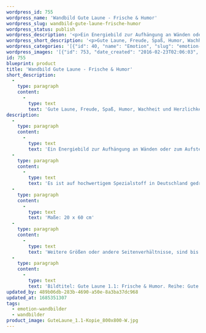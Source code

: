 ```yaml
---
wordpress_id: 755
wordpress_name: 'Wandbild Gute Laune - Frische & Humor'
wordpress_slug: wandbild-gute-laune-frische-humor
wordpress_status: publish
wordpress_description: '<p>Ein Energiebild zur Aufhängung an Wänden oder zum Aufstellen im Raum mit dem aktivierbaren feinstofflichen Informationsfeld: Gute Laune - Frische - Spaß - Freude - Spritzigkeit - Humor - Überschwang - Wachsein -  Gut aufgelegt sein - Herzlichkeit: Guter Laune sein. Freude sowie Spaß und Humor haben. Wach und frisch sein und dabei in Herzlichkeit für sich und andere sein. Gute Laune wird hier als eine Ausgangsbasis für die Entwikcklung echter Freude verstanden.</p><p>Es ist auf hochwertigem Spezialstoff in Deutschland gedruckt und sorgfältig in Handarbeit auf Holzkeilrahmen aufgezogen. Laut Herstellerangaben ist der farbintensive Druck 70 Jahre lichtecht, waschbar und in einem umweltorientierten Verfahren hergestellt. Der Oberstoff ist mit einer Spezialbeschichtung unterfüttert, so dass, bei Aufhängung an der Wand, der rückseitige Holzrahmen auch bei hellen Farben unsichtbar ist. (In der Onlineansicht ist unser Bild mit einem Wasserzeichen geschützt. Wir bitten um Ihr Verständnis. Im Original ist der Schriftzung „Elveden Verlag Energiebild“ entfernt.)</p><p>Maße: 20 x 60 cm</p><p>Weitere Größen oder andere Seitenverhältnisse, sind bis 200 cm individuell für Sie innerhalb weniger Tage herstellbar. Bitte kontaktieren Sie uns hierfür unter <a href="mailto:info@elvedenverlag.de">info@elvedenverlag.de</a>.</p><p>Bildtitel: Gute Laune 1.1: Frische &amp; Humor. Reihe: Gute Laune</p><p><a href="https://my.feenbaum.de/anwendung-energie-wandbilder/">Anwendungshinweise</a>      <a href="https://my.feenbaum.de/produktinformation-wandbilder/">Produktinformationen</a></p>'
wordpress_short_description: '<p>Gute Laune, Freude, Spaß, Humor, Wachheit und Herzlichkeit</p>'
wordpress_categories: '[{"id": 40, "name": "Emotion", "slug": "emotion-wandbilder"}, {"id": 24, "name": "Wandbilder", "slug": "wandbilder"}]'
wordpress_images: '[{"id": 753, "date_created": "2016-02-23T02:06:03", "date_created_gmt": "2016-02-23T00:06:03", "date_modified": "2016-02-23T02:06:03", "date_modified_gmt": "2016-02-23T00:06:03", "src": "https://my.feenbaum.de/wp-content/uploads/2016/02/GuteLaune_1.1-Kopie_800x800-W.jpg", "name": "GuteLaune_1.1 Kopie_800x800-W", "alt": ""}]'
id: 755
blueprint: product
title: 'Wandbild Gute Laune - Frische & Humor'
short_description:
  -
    type: paragraph
    content:
      -
        type: text
        text: 'Gute Laune, Freude, Spaß, Humor, Wachheit und Herzlichkeit'
description:
  -
    type: paragraph
    content:
      -
        type: text
        text: 'Ein Energiebild zur Aufhängung an Wänden oder zum Aufstellen im Raum mit dem aktivierbaren feinstofflichen Informationsfeld: Gute Laune - Frische - Spaß - Freude - Spritzigkeit - Humor - Überschwang - Wachsein -  Gut aufgelegt sein - Herzlichkeit: Guter Laune sein. Freude sowie Spaß und Humor haben. Wach und frisch sein und dabei in Herzlichkeit für sich und andere sein. Gute Laune wird hier als eine Ausgangsbasis für die Entwikcklung echter Freude verstanden.'
  -
    type: paragraph
    content:
      -
        type: text
        text: 'Es ist auf hochwertigem Spezialstoff in Deutschland gedruckt und sorgfältig in Handarbeit auf Holzkeilrahmen aufgezogen. Laut Herstellerangaben ist der farbintensive Druck 70 Jahre lichtecht, waschbar und in einem umweltorientierten Verfahren hergestellt. Der Oberstoff ist mit einer Spezialbeschichtung unterfüttert, so dass, bei Aufhängung an der Wand, der rückseitige Holzrahmen auch bei hellen Farben unsichtbar ist. (In der Onlineansicht ist unser Bild mit einem Wasserzeichen geschützt. Wir bitten um Ihr Verständnis. Im Original ist der Schriftzung „Elveden Verlag Energiebild“ entfernt.)'
  -
    type: paragraph
    content:
      -
        type: text
        text: 'Maße: 20 x 60 cm'
  -
    type: paragraph
    content:
      -
        type: text
        text: 'Weitere Größen oder andere Seitenverhältnisse, sind bis 200 cm individuell für Sie innerhalb weniger Tage herstellbar. Bitte kontaktieren Sie uns hierfür unter info@elvedenverlag.de.'
  -
    type: paragraph
    content:
      -
        type: text
        text: 'Bildtitel: Gute Laune 1.1: Frische & Humor. Reihe: Gute Laune'
updated_by: 489b06db-283b-4690-a50e-8a3ba37dc968
updated_at: 1685351307
tags:
  - emotion-wandbilder
  - wandbilder
product_image: GuteLaune_1.1-Kopie_800x800-W.jpg
---
```

